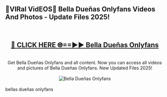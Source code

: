 <h2>🔴VIRal VidEOS🔴 Bella Dueñas Onlyfans Videos And Photos - Update Files 2025!</h2>
<br>
<div align="center">
<h2><a href="https://virallinks.top/odZfE0" rel="nofollow">🔴 CLICK HERE 🌐==►► Bella Dueñas Onlyfans</a></h2>
<br>
Get Bella Dueñas Onlyfans and all content. Now you can access all videos and pictures of Bella Dueñas Onlyfans. New Updated Files 2025!
<br>
<br>
<a href="https://virallinks.top/odZfE0" rel="nofollow" data-target="animated-image.originalLink"><img src="https://i.imgur.com/dJHk4Zq.gif)" alt="Bella Dueñas Onlyfans" style="max-width: 100%; display: inline-block;" data-target="animated-image.originalImage"></a>
</div>
<br>
bellas dueñas onlyfans